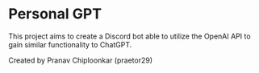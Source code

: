 # Personal GPT
This project aims to create a Discord bot able to utilize the OpenAI API to gain similar functionality to ChatGPT.

Created by Pranav Chiploonkar (praetor29)
